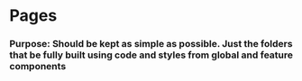 # Pages

### Purpose: Should be kept as simple as possible. Just the folders that be fully built using code and styles from global and feature components
